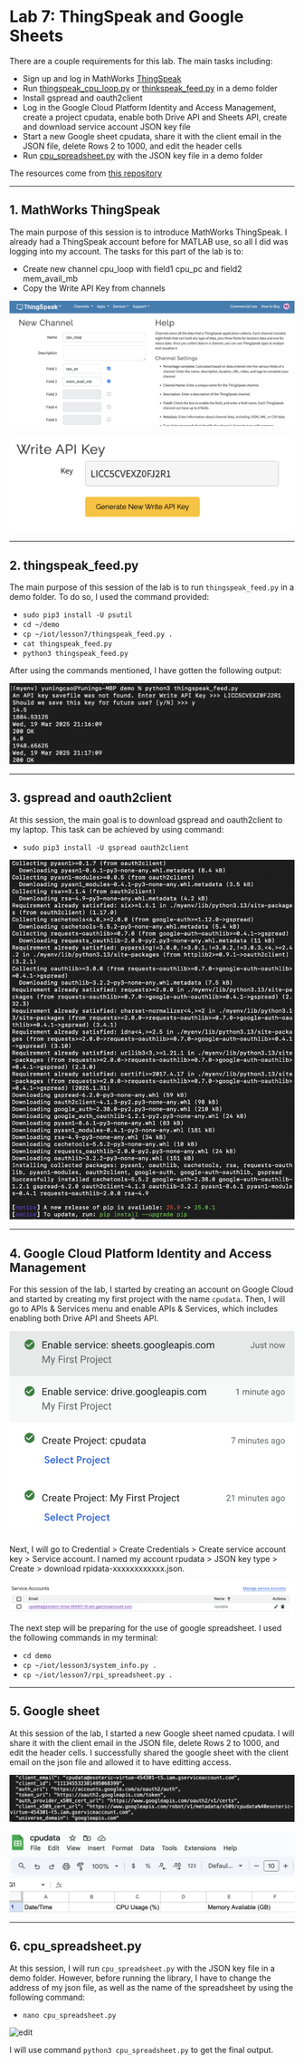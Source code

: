 # Lab 7: ThingSpeak and Google Sheets
There are a couple requirements for this lab. The main tasks including: 
- Sign up and log in MathWorks [ThingSpeak](https://thingspeak.mathworks.com/channels)
- Run [thingspeak_cpu_loop.py](https://github.com/kevinwlu/iot/blob/master/lesson7/thingspeak_cpu_loop.py) or [thinkspeak_feed.py](https://github.com/kevinwlu/iot/blob/master/lesson7/thingspeak_feed.py) in a demo folder
- Install gspread and oauth2client
- Log in the Google Cloud Platform Identity and Access Management, create a project cpudata, enable both Drive API and Sheets API, create and download service account JSON key file
- Start a new Google sheet cpudata, share it with the client email in the JSON file, delete Rows 2 to 1000, and edit the header cells
- Run [cpu_spreadsheet.py](https://github.com/kevinwlu/iot/blob/master/lesson7/cpu_spreadsheet.py) with the JSON key file in a demo folder

The resources come from [this repository](https://github.com/kevinwlu/iot/tree/master/lesson7)

---
## 1. MathWorks ThingSpeak
The main purpose of this session is to introduce MathWorks ThingSpeak. I already had a ThingSpeak account before for MATLAB use, so all I did was logging into my account. The tasks for this part of the lab is to: 

- Create new channel cpu_loop with field1 cpu_pc and field2 mem_avail_mb
- Copy the Write API Key from channels

![channel](https://github.com/YuningCao0512/Engineering_Design_VI/blob/main/lab7_pictures/ThingSpeak_channel.png)

![LICC5CVEXZ0FJ2R1](https://github.com/YuningCao0512/Engineering_Design_VI/blob/main/lab7_pictures/Write_API_key.png)

---
## 2. thingspeak_feed.py
The main purpose of this session of the lab is to run `thingspeak_feed.py` in a demo folder. To do so, I used the command provided: 

- `sudo pip3 install -U psutil`
- `cd ~/demo`
- `cp ~/iot/lesson7/thingspeak_feed.py .`
- `cat thingspeak_feed.py`
- `python3 thingspeak_feed.py`

After using the commands mentioned, I have gotten the following output:

![output](https://github.com/YuningCao0512/Engineering_Design_VI/blob/main/lab7_pictures/output_1.png)

---
## 3. gspread and oauth2client
At this session, the main goal is to download gspread and oauth2client to my laptop. This task can be achieved by using command:

- `sudo pip3 install -U gspread oauth2client`

![installing](https://github.com/YuningCao0512/Engineering_Design_VI/blob/main/lab7_pictures/installing.png)

---
## 4. Google Cloud Platform Identity and Access Management
For this session of the lab, I started by creating an account on Google Cloud and started by creating my first project with the name `cpudata`. Then, I will go to APIs & Services menu and enable APIs & Services, which includes enabling both Drive API and Sheets API. 

![enables](https://github.com/YuningCao0512/Engineering_Design_VI/blob/main/lab7_pictures/enabling.png)

Next, I will go to Credential > Create Credentials > Create service account key > Service account. I named my account rpudata > JSON key type > Create > download rpidata-xxxxxxxxxxxx.json. 

![service](https://github.com/YuningCao0512/Engineering_Design_VI/blob/main/lab7_pictures/service%20.png)

The next step will be preparing for the use of google spreadsheet. I used the following commands in my terminal: 
- `cd demo`
- `cp ~/iot/lesson3/system_info.py .`
- `cp ~/iot/lesson7/rpi_spreadsheet.py .`

---
## 5. Google sheet
At this session of the lab, I started a new Google sheet named cpudata. I will share it with the client email in the JSON file, delete Rows 2 to 1000, and edit the header cells. I successfully shared the google sheet with the client email on the json file and allowed it to have editting access. 

![info](https://github.com/YuningCao0512/Engineering_Design_VI/blob/main/lab7_pictures/json_info.png)

![sheet](https://github.com/YuningCao0512/Engineering_Design_VI/blob/main/lab7_pictures/sheet.png)

---
## 6. cpu_spreadsheet.py
At this session, I will run `cpu_spreadsheet.py` with the JSON key file in a demo folder. However, before running the library, I have to change the address of my json file, as well as the name of the spreadsheet by using the following command:
- `nano cpu_spreadsheet.py`

![edit]()

I will use command `python3 cpu_spreadsheet.py` to get the final output. 

















